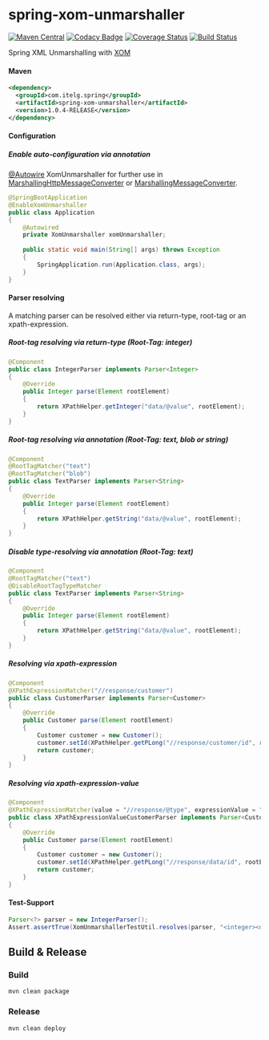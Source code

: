spring-xom-unmarshaller
=======================

[![Maven Central](https://img.shields.io/maven-metadata/v/http/central.maven.org/maven2/com/itelg/spring/spring-xom-unmarshaller/maven-metadata.xml.svg)](https://search.maven.org/#search%7Cgav%7C1%7Cg%3A%22com.itelg.spring%22%20AND%20a%3A%22spring-xom-unmarshaller%22)
[![Codacy Badge](https://api.codacy.com/project/badge/Grade/d134d532488b44e5aaaf1b9775999035)](https://www.codacy.com/app/eggers-julian/spring-xom-unmarshaller)
[![Coverage Status](https://coveralls.io/repos/julian-eggers/spring-xom-unmarshaller/badge.svg)](https://coveralls.io/r/julian-eggers/spring-xom-unmarshaller)
[![Build Status](https://travis-ci.org/julian-eggers/spring-xom-unmarshaller.svg?branch=master)](https://travis-ci.org/julian-eggers/spring-xom-unmarshaller)

Spring XML Unmarshalling with [XOM](http://www.xom.nu/)

#### Maven
```xml
<dependency>
  <groupId>com.itelg.spring</groupId>
  <artifactId>spring-xom-unmarshaller</artifactId>
  <version>1.0.4-RELEASE</version>
</dependency>
```


#### Configuration

##### Enable auto-configuration via annotation

[@Autowire](http://docs.spring.io/spring/docs/current/javadoc-api/org/springframework/beans/factory/annotation/Autowire.html) XomUnmarshaller for further use in [MarshallingHttpMessageConverter](http://docs.spring.io/spring/docs/current/javadoc-api/org/springframework/http/converter/xml/MarshallingHttpMessageConverter.html) or [MarshallingMessageConverter](http://docs.spring.io/spring/docs/current/javadoc-api/org/springframework/messaging/converter/MarshallingMessageConverter.html).

```java
@SpringBootApplication
@EnableXomUnmarshaller
public class Application
{
    @Autowired
    private XomUnmarshaller xomUnmarshaller;
    
    public static void main(String[] args) throws Exception
    {
        SpringApplication.run(Application.class, args);
    }
}
```


#### Parser resolving
A matching parser can be resolved either via return-type, root-tag or an xpath-expression.

##### Root-tag resolving via return-type (Root-Tag: integer)
```java
@Component
public class IntegerParser implements Parser<Integer>
{
    @Override
    public Integer parse(Element rootElement)
    {
        return XPathHelper.getInteger("data/@value", rootElement);
    }
}
```

##### Root-tag resolving via annotation (Root-Tag: text, blob or string)
```java
@Component
@RootTagMatcher("text")
@RootTagMatcher("blob")
public class TextParser implements Parser<String>
{
    @Override
    public Integer parse(Element rootElement)
    {
        return XPathHelper.getString("data/@value", rootElement);
    }
}
```

##### Disable type-resolving via annotation (Root-Tag: text)
```java
@Component
@RootTagMatcher("text")
@DisableRootTagTypeMatcher
public class TextParser implements Parser<String>
{
    @Override
    public Integer parse(Element rootElement)
    {
        return XPathHelper.getString("data/@value", rootElement);
    }
}
```

##### Resolving via xpath-expression
```java
@Component
@XPathExpressionMatcher("//response/customer")
public class CustomerParser implements Parser<Customer>
{
    @Override
    public Customer parse(Element rootElement)
    {
        Customer customer = new Customer();
        customer.setId(XPathHelper.getPLong("//response/customer/id", rootElement));
        return customer;
    }
}
```

##### Resolving via xpath-expression-value
```java
@Component
@XPathExpressionMatcher(value = "//response/@type", expressionValue = "customer")
public class XPathExpressionValueCustomerParser implements Parser<Customer>
{
    @Override
    public Customer parse(Element rootElement)
    {
        Customer customer = new Customer();
        customer.setId(XPathHelper.getPLong("//response/data/id", rootElement));
        return customer;
    }
}
```


#### Test-Support
```java
Parser<?> parser = new IntegerParser();
Assert.assertTrue(XomUnmarshallerTestUtil.resolves(parser, "<integer><data value=\"11\" /></integer>"));
```



## Build & Release

### Build
```
mvn clean package
```

### Release
```
mvn clean deploy
```
